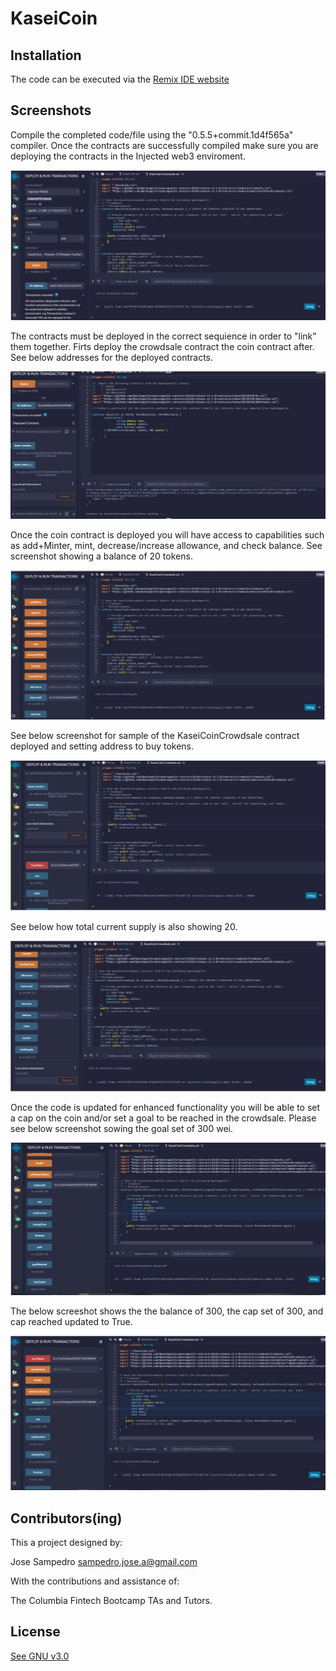 # KaseiCoin

## Installation

The code can be executed via the [Remix IDE website ](https://remix.ethereum.org/#optimize=false&runs=200&evmVersion=null&version=soljson-v0.8.7+commit.e28d00a7.js)


## Screenshots

Compile the completed code/file using the "0.5.5+commit.1d4f565a" compiler. Once the contracts are successfully compiled make sure you are deploying the contracts in the Injected web3 enviroment. 

![FrontEnd](/images/Deployment_injectedWeb3_Contract_KaseiCoin_AtAddress.JPG)

The contracts must be deployed in the correct sequience in order to "link" them together. Firts deploy the crowdsale contract the coin contract after. See below addresses for the deployed contracts.

![FrontEnd](/images/Deployement_AtAddress.JPG)

Once the coin contract is deployed you will have access to capabilities such as add+Minter, mint, decrease/increase allowance, and check balance. See screenshot showing a balance of 20 tokens. 

![FrontEnd](/images/Deployement_balanceOf_address.JPG)

See below screenshot for sample of the KaseiCoinCrowdsale contract deployed and setting address to buy tokens. 

![FrontEnd](/images/Deployment_crowds_token_buyToken.JPG)

See below how total current supply is also showing 20. 

![FrontEnd](/images/Deployement_balanceOf_totalSupplyJPG.JPG)

Once the code is updated for enhanced functionality you will be able to set a cap on the coin and/or set a goal to be reached in the crowdsale. Please see below screenshot sowing the goal set of 300 wei.

![FrontEnd](/images/Deployement_call_balanceOf.JPG)

The below screeshot shows the the balance of 300, the cap set of 300, and cap reached updated to True. 

![FrontEnd](/images/Deployement_crowdsale_goal.JPG)

## Contributors(ing)
This a project designed by:

Jose Sampedro
sampedro.jose.a@gmail.com

With the contributions and assistance of:

The Columbia Fintech Bootcamp TAs and Tutors.

## License

[See GNU v3.0](https://github.com/IJASI/Challenge-3/blob/491335d4123fae396530363cb79be7070e049796/LICENSE)

